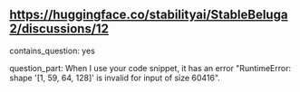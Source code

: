 ## https://huggingface.co/stabilityai/StableBeluga2/discussions/12

contains_question: yes

question_part: When I use your code snippet, it has an error "RuntimeError: shape '[1, 59, 64, 128]' is invalid for input of size 60416".